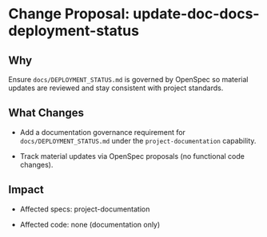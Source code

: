 # Change Proposal: update-doc-docs-deployment-status

## Why

Ensure `docs/DEPLOYMENT_STATUS.md` is governed by OpenSpec so material updates are reviewed and stay consistent with project standards.

## What Changes

- Add a documentation governance requirement for `docs/DEPLOYMENT_STATUS.md` under the `project-documentation` capability.

- Track material updates via OpenSpec proposals (no functional code changes).

## Impact

- Affected specs: project-documentation

- Affected code: none (documentation only)
